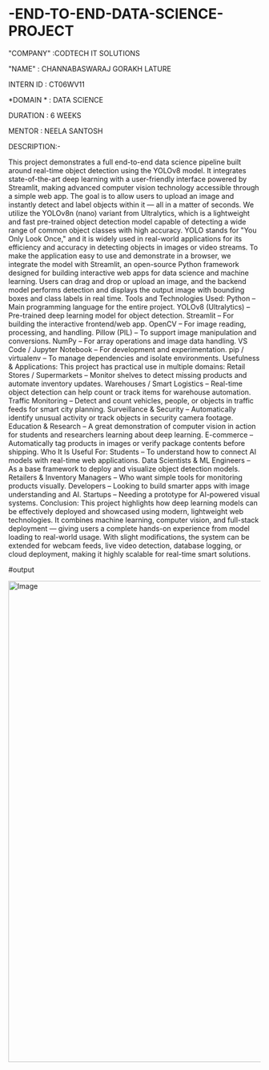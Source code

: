# -END-TO-END-DATA-SCIENCE-PROJECT
"COMPANY" :CODTECH IT SOLUTIONS

"NAME" : CHANNABASWARAJ GORAKH LATURE

INTERN ID : CT06WV11

*DOMAIN * : DATA SCIENCE

DURATION : 6 WEEKS

MENTOR : NEELA SANTOSH

DESCRIPTION:-

This project demonstrates a full end-to-end data science pipeline built around real-time object detection using the YOLOv8 model. It integrates state-of-the-art deep learning with a user-friendly interface powered by Streamlit, making advanced computer vision technology accessible through a simple web app. The goal is to allow users to upload an image and instantly detect and label objects within it — all in a matter of seconds.
We utilize the YOLOv8n (nano) variant from Ultralytics, which is a lightweight and fast pre-trained object detection model capable of detecting a wide range of common object classes with high accuracy. YOLO stands for "You Only Look Once," and it is widely used in real-world applications for its efficiency and accuracy in detecting objects in images or video streams.
To make the application easy to use and demonstrate in a browser, we integrate the model with Streamlit, an open-source Python framework designed for building interactive web apps for data science and machine learning. Users can drag and drop or upload an image, and the backend model performs detection and displays the output image with bounding boxes and class labels in real time.
Tools and Technologies Used:
Python – Main programming language for the entire project.
YOLOv8 (Ultralytics) – Pre-trained deep learning model for object detection.
Streamlit – For building the interactive frontend/web app.
OpenCV – For image reading, processing, and handling.
Pillow (PIL) – To support image manipulation and conversions.
NumPy – For array operations and image data handling.
VS Code / Jupyter Notebook – For development and experimentation.
pip / virtualenv – To manage dependencies and isolate environments.
Usefulness & Applications:
This project has practical use in multiple domains:
Retail Stores / Supermarkets – Monitor shelves to detect missing products and automate inventory updates.
Warehouses / Smart Logistics – Real-time object detection can help count or track items for warehouse automation.
Traffic Monitoring – Detect and count vehicles, people, or objects in traffic feeds for smart city planning.
Surveillance & Security – Automatically identify unusual activity or track objects in security camera footage.
Education & Research – A great demonstration of computer vision in action for students and researchers learning about deep learning.
E-commerce – Automatically tag products in images or verify package contents before shipping.
Who It Is Useful For:
Students – To understand how to connect AI models with real-time web applications.
Data Scientists & ML Engineers – As a base framework to deploy and visualize object detection models.
Retailers & Inventory Managers – Who want simple tools for monitoring products visually.
Developers – Looking to build smarter apps with image understanding and AI.
Startups – Needing a prototype for AI-powered visual systems.
Conclusion:
This project highlights how deep learning models can be effectively deployed and showcased using modern, lightweight web technologies. It combines machine learning, computer vision, and full-stack deployment — giving users a complete hands-on experience from model loading to real-world usage. With slight modifications, the system can be extended for webcam feeds, live video detection, database logging, or cloud deployment, making it highly scalable for real-time smart solutions.

#output

<img width="960" alt="Image" src="https://github.com/user-attachments/assets/6af5faae-dd7e-4b78-ac5a-09fd7902e5a7" />
